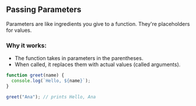 ## Passing Parameters

Parameters are like ingredients you give to a function. They're placeholders for values.

### Why it works:

- The function takes in parameters in the parentheses.
- When called, it replaces them with actual values (called arguments).

```js
function greet(name) {
  console.log(`Hello, ${name}`);
}

greet("Ana"); // prints Hello, Ana
```
